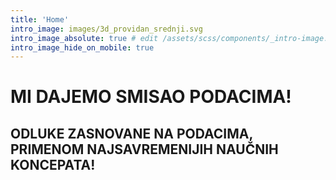 ```yaml
---
title: 'Home'
intro_image: images/3d_providan_srednji.svg
intro_image_absolute: true # edit /assets/scss/components/_intro-image.scss for full control
intro_image_hide_on_mobile: true
---
```


#  MI DAJEMO SMISAO PODACIMA!

## ODLUKE ZASNOVANE NA PODACIMA, PRIMENOM NAJSAVREMENIJIH NAUČNIH KONCEPATA!
